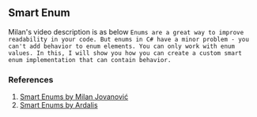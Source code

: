 ## Smart Enum
Milan's video description is as below
`
Enums are a great way to improve readability in your code. But enums in C# have a minor problem - you can't add behavior to enum elements. You can only work with enum values. In this, I will show you how you can create a custom smart enum implementation that can contain behavior.
`

### References
1. [Smart Enums by Milan Jovanović](https://www.youtube.com/watch?v=v6cYTcEfZ8A)
2. [Smart Enums by Ardalis](https://github.com/ardalis/SmartEnum)

